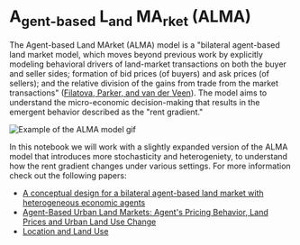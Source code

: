 # A<sub>gent-based</sub> L<sub>and</sub> MA<sub>rket</sub> (ALMA)

The Agent-based Land MArket (ALMA) model is a "bilateral agent-based land market model, which moves beyond previous work by explicitly modeling behavioral drivers of land-market transactions on both the buyer and seller sides; formation of bid prices (of buyers) and ask prices (of sellers); and the relative division of the gains from trade from the market transactions" ([Filatova, Parker, and van der Veen](http://jasss.soc.surrey.ac.uk/12/1/3.html)). The model aims to understand the micro-economic decision-making that results in the emergent behavior described as the "rent gradient."


![Example of the ALMA model gif](img/Example.gif)

In this notebook we will work with a slightly expanded version of the ALMA model that introduces more stochasticity and heterogeniety, to understand how the rent gradient changes under various settings. For more information check out the following papers:

* [A conceptual design for a bilateral agent-based land market with heterogeneous economic agents](https://doi.org/10.1016/j.compenvurbsys.2008.09.012)
* [Agent-Based Urban Land Markets: Agent's Pricing Behavior, Land Prices and Urban Land Use Change](http://jasss.soc.surrey.ac.uk/12/1/3.html)
* [Location and Land Use](https://www.hup.harvard.edu/catalog.php?isbn=9780674730854)
